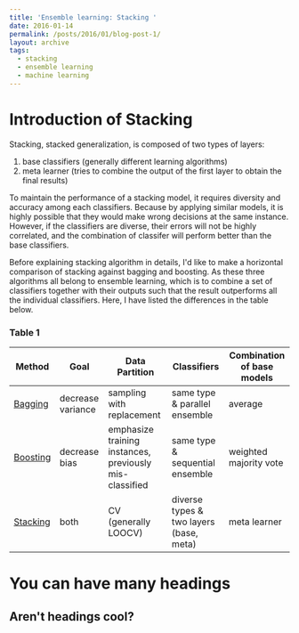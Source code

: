 ```yaml
---
title: 'Ensemble learning: Stacking '
date: 2016-01-14
permalink: /posts/2016/01/blog-post-1/
layout: archive
tags:
  - stacking
  - ensemble learning
  - machine learning
---
```


Introduction of Stacking
======
Stacking, stacked generalization, is composed of two types of layers: 
1) base classifiers (generally different learning algorithms)
2) meta learner (tries to combine the output of the first layer to obtain the final results)

To maintain the performance of a stacking model, it requires diversity and accuracy among each classifiers. Because by applying similar models, it is highly possible that they would make wrong decisions at the same instance. However, if the classifiers are diverse, their errors will not be highly correlated, and the combination of classifer will perform better than the base classifiers.

Before explaining stacking algorithm in details, I'd like to make a horizontal comparison of stacking against bagging and boosting. As these three algorithms all belong to ensemble learning, which is to combine a set of classifiers together with their outputs such that the result outperforms all the individual classifiers. Here, I have listed the differences in the table below. 

### Table 1

| Method       | Goal             |  Data Partition                                        | Classifiers                            | Combination of base models|
| ---------    | ---------------  | ---------------------------------------                | ----------------------------           | ------------|
| [Bagging](#) | decrease variance| sampling with replacement                              | same type & parallel ensemble           | average|    
| [Boosting](#)| decrease bias    | emphasize training instances, previously mis-classified| same type & sequential ensemble         | weighted majority vote |
| [Stacking](#)| both             | CV (generally LOOCV)                                   | diverse types & two layers (base, meta) | meta learner|                            

You can have many headings
======

Aren't headings cool?
------